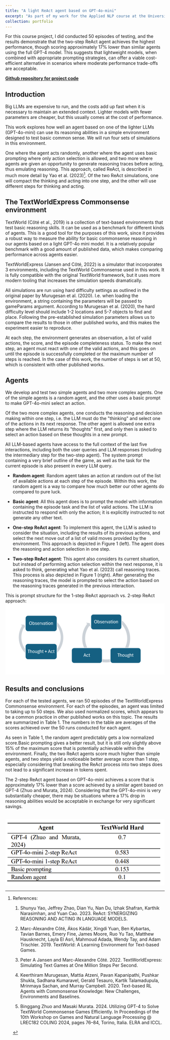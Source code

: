 ```yaml
---
title: "A light ReAct agent based on GPT-4o-mini"
excerpt: "As part of my work for the Applied NLP course at the University of Arizona, I tested the effectiveness of 3 lightweight language models in common sense reasoning tasks by comparing 1-step and 2-step ReAct agents using GPT-4o mini and the TextWorldExpress Commonsense environment.<br/><img src='/images/react-agent.png'>"
collection: portfolio
---
```


For this course project, I did conducted 50 episodes of testing, and the results demonstrate that the two-step ReAct agent achieves the highest performance, though scoring approximately 17% lower than similar agents using the full GPT-4 model. This suggests that lightweight models, when combined with appropriate prompting strategies, can offer a viable cost-efficient alternative in scenarios where moderate performance trade-offs are acceptable.


**[Github repository for project code](https://github.com/h-akston/react_agent)**


## Introduction
Big LLMs are expensive to run, and the costs add up fast when it is necessary to maintain an extended context. Lighter models with fewer parameters are cheaper, but this usually comes at the cost of performance.

This work explores how well an agent based on one of the lighter LLMs (GPT-4o-mini) can use its reasoning abilities in a simple environment designed to test basic common sense. We will run four sets of simulations in this environment.

One where the agent acts randomly, another where the agent uses basic prompting where only action selection is allowed, and two more where agents are given an opportunity to generate reasoning traces before acting, thus emulating reasoning. This approach, called ReAct, is described in much more detail by Yao et al. (2023)[^note]. Of the two ReAct simulations, one will compact the thinking and acting into one step, and the other will use different steps for thinking and acting.

## The TextWorldExpress Commonsense environment
TextWorld (Côté et al., 2019) is a collection of text-based environments that test basic reasoning skills. It can be used as a benchmark for different kinds of agents. This is a good tool for the purposes of this work, since it provides a robust way to measure the ability for basic commonsense reasoning in our agents based on a light GPT-4o mini model. It is a relatively popular benchmark with a good amount of published data, which makes comparing performance across agents easier.

TextWorldExpress (Jansen and Côté, 2022) is a simulator that incorporates 3 environments, including the TextWorld Commonsense used in this work. It is fully compatible with the original TextWorld framework, but it uses more modern tooling that increases the simulation speeds dramatically.

All simulations are run using hard difficulty settings as outlined in the original paper by Murugesan et al. (2020). I.e. when loading the environment, a string containing the parameters will be passed to gameParams argument. According to Murugesan et al. (2020), the hard difficulty level should include 1-2 locations and 5-7 objects to find and place. Following the pre-established simulation parameters allows us to compare the results to those in other published works, and this makes the experiment easier to reproduce.

At each step, the environment generates an observation, a list of valid actions, the score, and the episode completeness status. To make the next step, an agent must react with one of the valid actions, and this goes on until the episode is successfully completed or the maximum number of steps is reached. In the case of this work, the number of steps is set at 50, which is consistent with other published works.

## Agents
We develop and test two simple agents and two more complex agents. One of the simple agents is a random agent, and the other uses a basic prompt to make GPT-4o-mini select an action.

Of the two more complex agents, one conducts the reasoning and decision making within one step, i.e. the LLM must do the "thinking" and select one of the actions in its next response. The other agent is allowed one extra step where the LLM returns its "thoughts" first, and only then is asked to select an action based on these thoughts in a new prompt.

All LLM-based agents have access to the full context of the last five interactions, including both the user queries and LLM responses (including the intermediary step for the two-step agent). The system prompt containing a very brief outline of the game, as well as the task for the current episode is also present in every LLM query.

* **Random agent**: Random agent takes an action at random out of the list of available actions at each step of the episode. Within this work, the random agent is a way to compare how much better our other agents do compared to pure luck.
* **Basic agent**: All this agent does is to prompt the model with information containing the episode task and the list of valid actions. The LLM is instructed to respond with only the action; it is explicitly instructed to not generate any other text.
* **One-step ReAct agent**: To implement this agent, the LLM is asked to consider the situation, including the results of its previous actions, and select the next move out of a list of valid moves provided by the environment. This approach is depicted in Figure 1 (left). The agent does the reasoning and action selection in one step.

* **Two-step ReAct agent**: This agent also considers its current situation, but instead of performing action selection within the next response, it is asked to think, generating what Yao et al. (2023) call reasoning traces. This process is also depicted in Figure 1 (right). After generating the reasoning traces, the model is prompted to select the action based on the reasoning traces generated in the previous interaction.

This is prompt structure for the 1-step ReAct approach vs. 2-step ReAct approach:
<br/><img src='/images/react-agent.png'>

## Results and conclusions
For each of the tested agents, we ran 50 episodes of the TextWorldExpress Commonsense environment. For each of the episodes, an agent was limited to taking up to 50 steps. We also used normalized scores, which appears to be a common practice in other published works on this topic. The results are summarized in Table 1. The numbers in the table are averages of the scores achieved over the 50 runs conducted for each agent.

As seen in Table 1, the random agent predictably gets a low normalized score.Basic prompting gives a better result, but it is still only slightly above 15% of the maximum score that is potentially achievable within the environment. Finally, the two ReAct agents score much higher than simple agents, and two steps yield a noticeable better average score than 1 step, especially considering that breaking the ReAct process into two steps does not lead to a significant increase in tokens spent.

The 2-step ReAct agent based on GPT-4o-mini achieves a score that is approximately 17% lower than a score achieved by a similar agent based on GPT-4 (Zhuo and Murata, 2024). Considering that the GPT-4o-mini is very substantially cheaper, there may be situations where a 17% drop in reasoning abilities would be acceptable in exchange for very significant savings.


<br/><img src='/images/react-results.png'>


[^note]: References:

    1. Shunyu Yao, Jeffrey Zhao, Dian Yu, Nan Du, Izhak Shafran, Karthik Narasimhan, and Yuan Cao. 2023. ReAct: SYNERGIZING REASONING AND ACTING IN LANGUAGE MODELS. 

    2. Marc-Alexandre Côté, Ákos Kádár, Xingdi Yuan, Ben Kybartas, Tavian Barnes, Emery Fine, James Moore, Ruo Yu Tao, Matthew Hausknecht, Layla El Asri, Mahmoud Adada, Wendy Tay, and Adam Trischler. 2019. TextWorld: A Learning Environment for Text-based Games.

    3. Peter A Jansen and Marc-Alexandre Côté. 2022. TextWorldExpress: Simulating Text Games at One Million Steps Per Second.

    4. Keerthiram Murugesan, Mattia Atzeni, Pavan Kapanipathi, Pushkar Shukla, Sadhana Kumaravel, Gerald Tesauro, Kartik Talamadupula, Mrinmaya Sachan, and Murray Campbell. 2020. Text-based RL Agents with Commonsense Knowledge: New Challenges, Environments and Baselines.

    5. Binggang Zhuo and Masaki Murata. 2024. Utilizing GPT-4 to Solve TextWorld Commonsense Games Efficiently. In Proceedings of the 10th Workshop on Games and Natural Language Processing @ LREC182 COLING 2024, pages 76–84, Torino, Italia. ELRA and ICCL.
